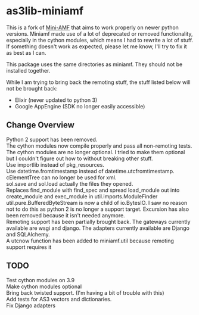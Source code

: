 # as3lib-miniamf
This is a fork of <a href="https://pypi.org/project/Mini-AMF/">Mini-AMF</a> that aims to work properly on newer python versions. Miniamf made use of a lot of deprecated or removed functionality, especially in the cython modules, which means I had to rewrite a lot of stuff. If something doesn't work as expected, please let me know, I'll try to fix it as best as I can.

This package uses the same directories as miniamf. They should not be installed together.

While I am trying to bring back the remoting stuff, the stuff listed below will not be brought back:
- Elixir (never updated to python 3)
- Google AppEngine (SDK no longer easily accessible)

## Change Overview
Python 2 support has been removed.
<br>The cython modules now compile properly and pass all non-remoting tests.
<br>The cython modules are no longer optional. I tried to make them optional but I couldn't figure out how to without breaking other stuff.
<br>Use importlib instead of pkg_resources.
<br>Use datetime.fromtimestamp instead of datetime.utcfromtimestamp.
<br>cElementTree can no longer be used for xml.
<br>sol.save and sol.load actually the files they opened.
<br>Replaces find_module with find_spec and spread load_module out into create_module and exec_module in util.imports.ModuleFinder
<br>util.pure.BufferedByteStream is now a child of io.BytesIO. I saw no reason not to do this as python 2 is no longer a support target. Excursion has also been removed because it isn't needed anymore.
<br>Remoting support has been partially brought back. The gateways currently available are wsgi and django. The adapters currently available are Django and SQLAlchemy.
<br>A utcnow function has been added to miniamf.util because remoting support requires it

## TODO
Test cython modules on 3.9
<br>Make cython modules optional
<br>Bring back twisted support. (I'm having a bit of trouble with this)
<br>Add tests for AS3 vectors and dictionaries.
<br>Fix Django adapters
